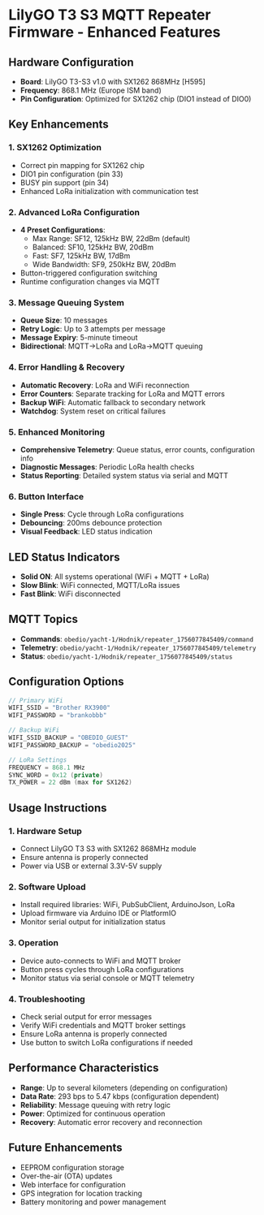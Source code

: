 # LilyGO T3 S3 MQTT Repeater Firmware - Enhanced Features

## Hardware Configuration
- **Board**: LilyGO T3-S3 v1.0 with SX1262 868MHz [H595]
- **Frequency**: 868.1 MHz (Europe ISM band)
- **Pin Configuration**: Optimized for SX1262 chip (DIO1 instead of DIO0)

## Key Enhancements

### 1. SX1262 Optimization
- Correct pin mapping for SX1262 chip
- DIO1 pin configuration (pin 33)
- BUSY pin support (pin 34)
- Enhanced LoRa initialization with communication test

### 2. Advanced LoRa Configuration
- **4 Preset Configurations**:
  - Max Range: SF12, 125kHz BW, 22dBm (default)
  - Balanced: SF10, 125kHz BW, 20dBm
  - Fast: SF7, 125kHz BW, 17dBm
  - Wide Bandwidth: SF9, 250kHz BW, 20dBm
- Button-triggered configuration switching
- Runtime configuration changes via MQTT

### 3. Message Queuing System
- **Queue Size**: 10 messages
- **Retry Logic**: Up to 3 attempts per message
- **Message Expiry**: 5-minute timeout
- **Bidirectional**: MQTT→LoRa and LoRa→MQTT queuing

### 4. Error Handling & Recovery
- **Automatic Recovery**: LoRa and WiFi reconnection
- **Error Counters**: Separate tracking for LoRa and MQTT errors
- **Backup WiFi**: Automatic fallback to secondary network
- **Watchdog**: System reset on critical failures

### 5. Enhanced Monitoring
- **Comprehensive Telemetry**: Queue status, error counts, configuration info
- **Diagnostic Messages**: Periodic LoRa health checks
- **Status Reporting**: Detailed system status via serial and MQTT

### 6. Button Interface
- **Single Press**: Cycle through LoRa configurations
- **Debouncing**: 200ms debounce protection
- **Visual Feedback**: LED status indication

## LED Status Indicators
- **Solid ON**: All systems operational (WiFi + MQTT + LoRa)
- **Slow Blink**: WiFi connected, MQTT/LoRa issues
- **Fast Blink**: WiFi disconnected

## MQTT Topics
- **Commands**: `obedio/yacht-1/Hodnik/repeater_1756077845409/command`
- **Telemetry**: `obedio/yacht-1/Hodnik/repeater_1756077845409/telemetry`
- **Status**: `obedio/yacht-1/Hodnik/repeater_1756077845409/status`

## Configuration Options
```cpp
// Primary WiFi
WIFI_SSID = "Brother RX3900"
WIFI_PASSWORD = "brankobbb"

// Backup WiFi
WIFI_SSID_BACKUP = "OBEDIO_GUEST"
WIFI_PASSWORD_BACKUP = "obedio2025"

// LoRa Settings
FREQUENCY = 868.1 MHz
SYNC_WORD = 0x12 (private)
TX_POWER = 22 dBm (max for SX1262)
```

## Usage Instructions

### 1. Hardware Setup
- Connect LilyGO T3 S3 with SX1262 868MHz module
- Ensure antenna is properly connected
- Power via USB or external 3.3V-5V supply

### 2. Software Upload
- Install required libraries: WiFi, PubSubClient, ArduinoJson, LoRa
- Upload firmware via Arduino IDE or PlatformIO
- Monitor serial output for initialization status

### 3. Operation
- Device auto-connects to WiFi and MQTT broker
- Button press cycles through LoRa configurations
- Monitor status via serial console or MQTT telemetry

### 4. Troubleshooting
- Check serial output for error messages
- Verify WiFi credentials and MQTT broker settings
- Ensure LoRa antenna is properly connected
- Use button to switch LoRa configurations if needed

## Performance Characteristics
- **Range**: Up to several kilometers (depending on configuration)
- **Data Rate**: 293 bps to 5.47 kbps (configuration dependent)
- **Reliability**: Message queuing with retry logic
- **Power**: Optimized for continuous operation
- **Recovery**: Automatic error recovery and reconnection

## Future Enhancements
- EEPROM configuration storage
- Over-the-air (OTA) updates
- Web interface for configuration
- GPS integration for location tracking
- Battery monitoring and power management